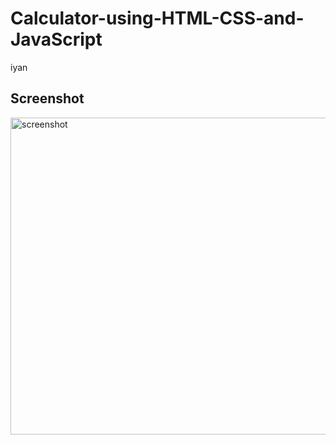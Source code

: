 # Calculator-using-HTML-CSS-and-JavaScript
iyan
## Screenshot

<img width="507" alt="screenshot" src="https://user-images.githubusercontent.com/34116562/54217627-00672b80-4512-11e9-8670-63cbed7a11bb.png">
